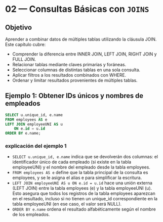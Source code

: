# 02 — Consultas Básicas con `JOINS`

## Objetivo

Aprender a combinar datos de múltiples tablas utilizando la cláusula JOIN.
Este capítulo cubre:

- Comprender la diferencia entre INNER JOIN, LEFT JOIN, RIGHT JOIN y FULL JOIN.
- Relacionar tablas mediante claves primarias y foráneas.
- Seleccionar columnas de distintas tablas en una sola consulta.
- Aplicar filtros a los resultados combinados con WHERE.
- Ordenar y limitar resultados provenientes de múltiples tablas.

## Ejemplo 1: Obtener IDs únicos y nombres de empleados

```sql
SELECT u.unique_id, e.name
FROM employees AS e
LEFT JOIN employeeUNI AS u
    ON e.id = u.id 
ORDER BY e.name;
```

### explicación del ejemplo 1

- `SELECT u.unique_id, e.name` indica que se devolverán dos columnas: el identificador único de cada empleado (si existe en la tabla employeeUNI) y el nombre del empleado desde la tabla employees.
- `FROM employees AS e` define que la tabla principal de la consulta es employees, y se le asigna el alias e para simplificar la escritura.
- `LEFT JOIN employeeUNI AS u ON e.id = u.id` hace una unión externa (LEFT JOIN) entre la tabla employees (e) y la tabla employeeUNI (u). Esto asegura que todos los registros de la tabla employees aparezcan en el resultado, incluso si no tienen un unique_id correspondiente en la tabla employeeUNI (en ese caso, el valor será NULL).
- `ORDER BY e.name` ordena el resultado alfabéticamente según el nombre de los empleados.

